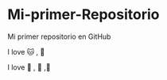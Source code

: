 # Mi-primer-Repositorio

Mi primer repositorio en GitHub

I love :cat: , :dog:

I love :fries: , :hamburger: ,:cake: 
